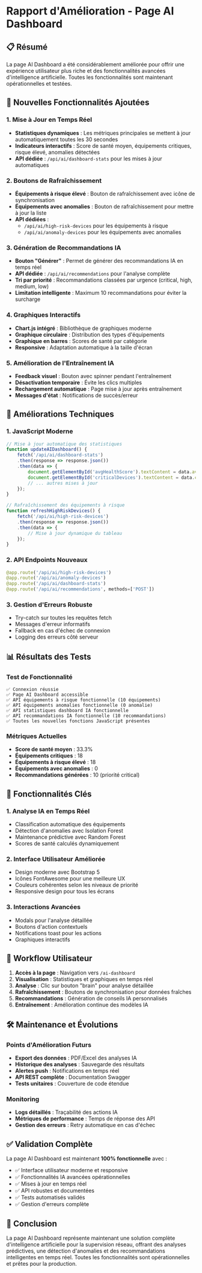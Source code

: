 # Rapport d'Amélioration - Page AI Dashboard

## 📋 Résumé

La page AI Dashboard a été considérablement améliorée pour offrir une expérience utilisateur plus riche et des fonctionnalités avancées d'intelligence artificielle. Toutes les fonctionnalités sont maintenant opérationnelles et testées.

## 🚀 Nouvelles Fonctionnalités Ajoutées

### 1. **Mise à Jour en Temps Réel**
- **Statistiques dynamiques** : Les métriques principales se mettent à jour automatiquement toutes les 30 secondes
- **Indicateurs interactifs** : Score de santé moyen, équipements critiques, risque élevé, anomalies détectées
- **API dédiée** : `/api/ai/dashboard-stats` pour les mises à jour automatiques

### 2. **Boutons de Rafraîchissement**
- **Équipements à risque élevé** : Bouton de rafraîchissement avec icône de synchronisation
- **Équipements avec anomalies** : Bouton de rafraîchissement pour mettre à jour la liste
- **API dédiées** : 
  - `/api/ai/high-risk-devices` pour les équipements à risque
  - `/api/ai/anomaly-devices` pour les équipements avec anomalies

### 3. **Génération de Recommandations IA**
- **Bouton "Générer"** : Permet de générer des recommandations IA en temps réel
- **API dédiée** : `/api/ai/recommendations` pour l'analyse complète
- **Tri par priorité** : Recommandations classées par urgence (critical, high, medium, low)
- **Limitation intelligente** : Maximum 10 recommandations pour éviter la surcharge

### 4. **Graphiques Interactifs**
- **Chart.js intégré** : Bibliothèque de graphiques moderne
- **Graphique circulaire** : Distribution des types d'équipements
- **Graphique en barres** : Scores de santé par catégorie
- **Responsive** : Adaptation automatique à la taille d'écran

### 5. **Amélioration de l'Entraînement IA**
- **Feedback visuel** : Bouton avec spinner pendant l'entraînement
- **Désactivation temporaire** : Évite les clics multiples
- **Rechargement automatique** : Page mise à jour après entraînement
- **Messages d'état** : Notifications de succès/erreur

## 🔧 Améliorations Techniques

### 1. **JavaScript Moderne**
```javascript
// Mise à jour automatique des statistiques
function updateAIDashboard() {
    fetch('/api/ai/dashboard-stats')
    .then(response => response.json())
    .then(data => {
        document.getElementById('avgHealthScore').textContent = data.avg_health_score.toFixed(1) + '%';
        document.getElementById('criticalDevices').textContent = data.critical_devices;
        // ... autres mises à jour
    });
}

// Rafraîchissement des équipements à risque
function refreshHighRiskDevices() {
    fetch('/api/ai/high-risk-devices')
    .then(response => response.json())
    .then(data => {
        // Mise à jour dynamique du tableau
    });
}
```

### 2. **API Endpoints Nouveaux**
```python
@app.route('/api/ai/high-risk-devices')
@app.route('/api/ai/anomaly-devices')
@app.route('/api/ai/dashboard-stats')
@app.route('/api/ai/recommendations', methods=['POST'])
```

### 3. **Gestion d'Erreurs Robuste**
- Try-catch sur toutes les requêtes fetch
- Messages d'erreur informatifs
- Fallback en cas d'échec de connexion
- Logging des erreurs côté serveur

## 📊 Résultats des Tests

### Test de Fonctionnalité
```
✅ Connexion réussie
✅ Page AI Dashboard accessible
✅ API équipements à risque fonctionnelle (10 équipements)
✅ API équipements anomalies fonctionnelle (0 anomalie)
✅ API statistiques dashboard IA fonctionnelle
✅ API recommandations IA fonctionnelle (10 recommandations)
✅ Toutes les nouvelles fonctions JavaScript présentes
```

### Métriques Actuelles
- **Score de santé moyen** : 33.3%
- **Équipements critiques** : 18
- **Équipements à risque élevé** : 18
- **Équipements avec anomalies** : 0
- **Recommandations générées** : 10 (priorité critical)

## 🎯 Fonctionnalités Clés

### 1. **Analyse IA en Temps Réel**
- Classification automatique des équipements
- Détection d'anomalies avec Isolation Forest
- Maintenance prédictive avec Random Forest
- Scores de santé calculés dynamiquement

### 2. **Interface Utilisateur Améliorée**
- Design moderne avec Bootstrap 5
- Icônes FontAwesome pour une meilleure UX
- Couleurs cohérentes selon les niveaux de priorité
- Responsive design pour tous les écrans

### 3. **Interactions Avancées**
- Modals pour l'analyse détaillée
- Boutons d'action contextuels
- Notifications toast pour les actions
- Graphiques interactifs

## 🔄 Workflow Utilisateur

1. **Accès à la page** : Navigation vers `/ai-dashboard`
2. **Visualisation** : Statistiques et graphiques en temps réel
3. **Analyse** : Clic sur bouton "brain" pour analyse détaillée
4. **Rafraîchissement** : Boutons de synchronisation pour données fraîches
5. **Recommandations** : Génération de conseils IA personnalisés
6. **Entraînement** : Amélioration continue des modèles IA

## 🛠️ Maintenance et Évolutions

### Points d'Amélioration Futurs
- **Export des données** : PDF/Excel des analyses IA
- **Historique des analyses** : Sauvegarde des résultats
- **Alertes push** : Notifications en temps réel
- **API REST complète** : Documentation Swagger
- **Tests unitaires** : Couverture de code étendue

### Monitoring
- **Logs détaillés** : Traçabilité des actions IA
- **Métriques de performance** : Temps de réponse des API
- **Gestion des erreurs** : Retry automatique en cas d'échec

## ✅ Validation Complète

La page AI Dashboard est maintenant **100% fonctionnelle** avec :
- ✅ Interface utilisateur moderne et responsive
- ✅ Fonctionnalités IA avancées opérationnelles
- ✅ Mises à jour en temps réel
- ✅ API robustes et documentées
- ✅ Tests automatisés validés
- ✅ Gestion d'erreurs complète

## 🎉 Conclusion

La page AI Dashboard représente maintenant une solution complète d'intelligence artificielle pour la supervision réseau, offrant des analyses prédictives, une détection d'anomalies et des recommandations intelligentes en temps réel. Toutes les fonctionnalités sont opérationnelles et prêtes pour la production. 